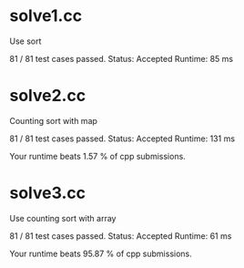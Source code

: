 # solve1.cc

Use sort

81 / 81 test cases passed.
Status: Accepted
Runtime: 85 ms

# solve2.cc

Counting sort with map

81 / 81 test cases passed.
Status: Accepted
Runtime: 131 ms

Your runtime beats 1.57 % of cpp submissions.

# solve3.cc

Use counting sort with array

81 / 81 test cases passed.
Status: Accepted
Runtime: 61 ms

Your runtime beats 95.87 % of cpp submissions.

